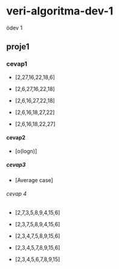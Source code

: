 # veri-algoritma-dev-1
ödev 1

## proje1

### cevap1

- [2,27,16,22,18,6]

- [2,6,27,16,22,18]

- [2,6,16,27,22,18]

- [2,6,16,18,27,22]

- [2,6,16,18,22,27]

#### cevap2

- [o(logn)]

##### cevap3

- [Average case]

###### cevap 4

- [2,7,3,5,8,9,4,15,6]

- [2,3,7,5,8,9,4,15,6]

- [2,3,4,7,5,8,9,15,6]

- [2,3,4,5,7,8,9,15,6]

- [2,3,4,5,6,7,8,9,15]

